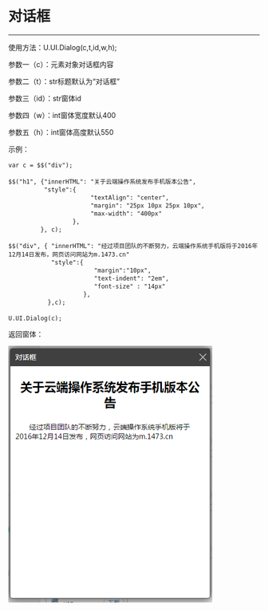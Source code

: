 # 对话框

---

使用方法：U.UI.Dialog\(c,t,id,w,h\);

参数一（c）：元素对象对话框内容

参数二（t）：str标题默认为“对话框”

参数三（id）：str窗体id

参数四（w）：int窗体宽度默认400

参数五（h）：int窗体高度默认550

示例：

```
var c = $$("div");

$$("h1", {"innerHTML": "关于云端操作系统发布手机版本公告", 
          "style":{
                       "textAlign": "center", 
                       "margin": "25px 10px 25px 10px", 
                       "max-width": "400px"
                  },          
         }, c);

$$("div", { "innerHTML": "经过项目团队的不断努力，云端操作系统手机版将于2016年12月14日发布，网页访问网站为m.1473.cn" 
            "style":{ 
                        "margin":"10px", 
                        "text-indent": "2em", 
                        "font-size" : "14px" 
                     }, 
           },c);

U.UI.Dialog(c);
```

返回窗体：

![](/Image/image099.png)

